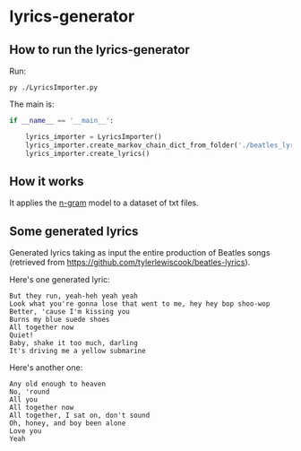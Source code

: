 # lyrics-generator

## How to run the lyrics-generator

Run:

    py ./LyricsImporter.py
    
The main is:

```python
if __name__ == '__main__':

    lyrics_importer = LyricsImporter()
    lyrics_importer.create_markov_chain_dict_from_folder('./beatles_lyrics')
    lyrics_importer.create_lyrics()
```

## How it works

It applies the [n-gram](https://en.wikipedia.org/wiki/N-gram) model to a dataset of txt files.


## Some generated lyrics

Generated lyrics taking as input the entire production of Beatles songs (retrieved from https://github.com/tylerlewiscook/beatles-lyrics).

Here's one generated lyric:

    But they run, yeah-heh yeah yeah
    Look what you're gonna lose that went to me, hey hey bop shoo-wop
    Better, 'cause I'm kissing you
    Burns my blue suede shoes
    All together now
    Quiet!
    Baby, shake it too much, darling
    It's driving me a yellow submarine

Here's another one:

    Any old enough to heaven
    No, 'round
    All you
    All together now
    All together, I sat on, don't sound
    Oh, honey, and boy been alone
    Love you
    Yeah
